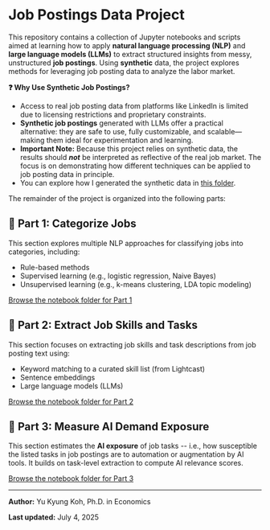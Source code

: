 # Job Postings Data Project

This repository contains a collection of Jupyter notebooks and scripts aimed at learning how to apply **natural language processing (NLP)** and **large language models (LLMs)** to extract structured insights from messy, unstructured **job postings**. Using **synthetic** data, the project explores methods for leveraging job posting data to analyze the labor market. 

**❓ Why Use Synthetic Job Postings?**

- Access to real job posting data from platforms like LinkedIn is limited due to licensing restrictions and proprietary constraints.
- **Synthetic job postings** generated with LLMs offer a practical alternative: they are safe to use, fully customizable, and scalable—making them ideal for experimentation and learning.
- **Important Note:** Because this project relies on synthetic data, the results should _**not**_ be interpreted as reflective of the real job market. The focus is on demonstrating how different techniques can be applied to job posting data in principle.
- You can explore how I generated the synthetic data in [this folder](https://github.com/yukyungkoh/job-postings-data-project/tree/main/0_generate-synthetic-job-postings).

The remainder of the project is organized into the following parts:

## 🔷 Part 1: Categorize Jobs 
This section explores multiple NLP approaches for classifying jobs into categories, including:
- Rule-based methods
- Supervised learning (e.g., logistic regression, Naive Bayes)
- Unsupervised learning (e.g., k-means clustering, LDA topic modeling)

[Browse the notebook folder for Part 1](https://github.com/yukyungkoh/job-postings-data-project/tree/main/1_categorize-jobs)


## 🔷 Part 2: Extract Job Skills and Tasks  
This section focuses on extracting job skills and task descriptions from job posting text using:
- Keyword matching to a curated skill list (from Lightcast)
- Sentence embeddings
- Large language models (LLMs)

[Browse the notebook folder for Part 2](https://github.com/yukyungkoh/job-postings-data-project/tree/main/2_extract-job-skills-and-tasks)


## 🔷 Part 3: Measure AI Demand Exposure  
This section estimates the **AI exposure** of job tasks -- i.e., how susceptible the listed tasks in job postings are to automation or augmentation by AI tools. It builds on task-level extraction to compute AI relevance scores.

[Browse the notebook folder for Part 3](https://github.com/yukyungkoh/job-postings-data-project/tree/main/3_measure-AI-demand-exposure)


---

**Author:** Yu Kyung Koh, Ph.D. in Economics

**Last updated:** July 4, 2025